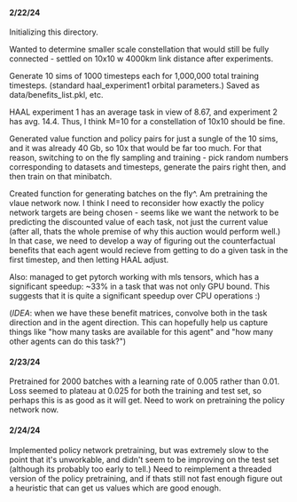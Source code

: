#### 2/22/24
Initializing this directory.

Wanted to determine smaller scale constellation that would still be fully connected - settled on 10x10 w 4000km link distance after experiments.

Generate 10 sims of 1000 timesteps each for 1,000,000 total training timesteps. (standard haal_experiment1 orbital parameters.)
Saved as data/benefits_list.pkl, etc.

HAAL experiment 1 has an average task in view of 8.67, and experiment 2 has avg. 14.4. Thus, I think M=10 for a constellation of 10x10 should be fine.

Generated value function and policy pairs for just a sungle of the 10 sims, and it was already 40 Gb, so 10x that would be far too much.
For that reason, switching to on the fly sampling and training - pick random numbers corresponding to datasets and timesteps, generate the pairs right then,
and then train on that minibatch.

Created function for generating batches on the fly^. Am pretraining the vlaue network now. I think I need to reconsider how exactly the policy network
targets are being chosen - seems like we want the network to be predicting the discounted value of each task, not just the current value (after all, thats the whole premise of why this auction would perform well.) In that case, we need to develop a way of figuring out the counterfactual benefits that each agent would recieve from getting to do a given task in the first timestep, and then letting HAAL adjust.

Also: managed to get pytorch working with mls tensors, which has a significant speedup: ~33% in a task that was not only GPU bound. This suggests that it is quite a significant speedup over CPU operations :)

(*IDEA*: when we have these benefit matrices, convolve both in the task direction and in the agent direction. This can hopefully help us capture
things like "how many tasks are available for this agent" and "how many other agents can do this task?")

#### 2/23/24
Pretrained for 2000 batches with a learning rate of 0.005 rather than 0.01. Loss seemed to plateau at 0.025 for both the training and test set, so perhaps this is as good as it will get. Need to work on pretraining the policy network now.

#### 2/24/24
Implemented policy network pretraining, but was extremely slow to the point that it's unworkable, and didn't seem to be improving on the test set (although its probably too early to tell.)
Need to reimplement a threaded version of the policy pretraining, and if thats still not fast enough figure out a heuristic that can get us values which are good enough.